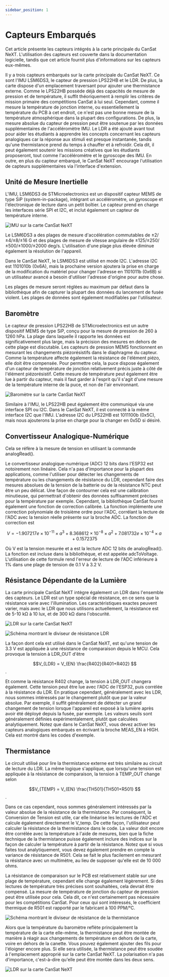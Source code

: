 ```yaml
---
sidebar_position: 1
---
```


# Capteurs Embarqués

Cet article présente les capteurs intégrés à la carte principale du CanSat NeXT. L'utilisation des capteurs est couverte dans la documentation logicielle, tandis que cet article fournit plus d'informations sur les capteurs eux-mêmes.

Il y a trois capteurs embarqués sur la carte principale du CanSat NeXT. Ce sont l'IMU LSM6DS3, le capteur de pression LPS22HB et le LDR. De plus, la carte dispose d'un emplacement traversant pour ajouter une thermistance externe. Comme le LPS22HB possède déjà des capacités de mesure de pression et de température, il suffit théoriquement à remplir les critères de mission primaire des compétitions CanSat à lui seul. Cependant, comme il mesure la température de jonction interne, ou essentiellement la température du PCB à cet endroit, ce n'est pas une bonne mesure de la température atmosphérique dans la plupart des configurations. De plus, la mesure absolue du capteur de pression peut être soutenue par les données supplémentaires de l'accéléromètre IMU. Le LDR a été ajouté avant tout pour aider les étudiants à apprendre les concepts concernant les capteurs analogiques car la réponse aux stimuli est presque instantanée, tandis qu'une thermistance prend du temps à chauffer et à refroidir. Cela dit, il peut également soutenir les missions créatives que les étudiants proposeront, tout comme l'accéléromètre et le gyroscope des IMU. En outre, en plus du capteur embarqué, le CanSat NeXT encourage l'utilisation de capteurs supplémentaires via l'interface d'extension.

## Unité de Mesure Inertielle

L'IMU, LSM6DS3 de STMicroelectronics est un dispositif capteur MEMS de type SiP (system-in-package), intégrant un accéléromètre, un gyroscope et l'électronique de lecture dans un petit boîtier. Le capteur prend en charge les interfaces série SPI et I2C, et inclut également un capteur de température interne.

![IMU sur la carte CanSat NeXT](./img/imu.png)

Le LSM6DS3 a des plages de mesure d'accélération commutables de ±2/±4/±8/±16 G et des plages de mesure de vitesse angulaire de ±125/±250/±500/±1000/±2000 deg/s. L'utilisation d'une plage plus élevée diminue également la résolution de l'appareil.

Dans le CanSat NeXT, le LSM6DS3 est utilisé en mode I2C. L'adresse I2C est 1101010b (0x6A), mais la prochaine version ajoutera la prise en charge de la modification du matériel pour changer l'adresse en 1101011b (0x6B) si un utilisateur avancé a besoin d'utiliser l'adresse d'origine pour autre chose.

Les plages de mesure seront réglées au maximum par défaut dans la bibliothèque afin de capturer la plupart des données du lancement de fusée violent. Les plages de données sont également modifiables par l'utilisateur.

## Baromètre

Le capteur de pression LPS22HB de STMicroelectronics est un autre dispositif MEMS de type SiP, conçu pour la mesure de pression de 260 à 1260 hPa. La plage dans laquelle il rapporte les données est significativement plus large, mais la précision des mesures en dehors de cette plage est discutable. Les capteurs de pression MEMS fonctionnent en mesurant les changements piézorésistifs dans le diaphragme du capteur. Comme la température affecte également la résistance de l'élément piézo, elle doit être compensée. Pour permettre cela, la puce dispose également d'un capteur de température de jonction relativement précis juste à côté de l'élément piézorésistif. Cette mesure de température peut également être lue à partir du capteur, mais il faut garder à l'esprit qu'il s'agit d'une mesure de la température interne de la puce, et non de l'air environnant.

![Baromètre sur la carte CanSat NeXT](./img/barometer.png)

Similaire à l'IMU, le LPS22HB peut également être communiqué via une interface SPI ou I2C. Dans le CanSat NeXT, il est connecté à la même interface I2C que l'IMU. L'adresse I2C du LPS22HB est 1011100b (0x5C), mais nous ajouterons la prise en charge pour la changer en 0x5D si désiré.

## Convertisseur Analogique-Numérique

Cela se réfère à la mesure de tension en utilisant la commande analogRead().

Le convertisseur analogique-numérique (ADC) 12 bits dans l'ESP32 est notoirement non linéaire. Cela n'a pas d'importance pour la plupart des applications, comme l'utiliser pour détecter les changements de température ou les changements de résistance du LDR, cependant faire des mesures absolues de la tension de la batterie ou de la résistance NTC peut être un peu délicat. Une façon de contourner cela est une calibration minutieuse, qui permettrait d'obtenir des données suffisamment précises pour la température par exemple. Cependant, la bibliothèque CanSat fournit également une fonction de correction calibrée. La fonction implémente une correction polynomiale de troisième ordre pour l'ADC, corrélant la lecture de l'ADC avec la tension réelle présente sur la broche ADC. La fonction de correction est

$$V = -1.907217e \times 10^{-11} \times a^3 + 8.368612 \times 10^{-8} \times a^2 + 7.081732e \times 10^{-4} \times a + 0.1572375$$

Où V est la tension mesurée et a est la lecture ADC 12 bits de analogRead(). La fonction est incluse dans la bibliothèque, et est appelée adcToVoltage. L'utilisation de cette formule rend l'erreur de lecture de l'ADC inférieure à 1% dans une plage de tension de 0.1 V à 3.2 V.

## Résistance Dépendante de la Lumière

La carte principale CanSat NeXT intègre également un LDR dans l'ensemble des capteurs. Le LDR est un type spécial de résistance, en ce sens que la résistance varie avec l'illumination. Les caractéristiques exactes peuvent varier, mais avec le LDR que nous utilisons actuellement, la résistance est de 5-10 kΩ à 10 lux, et de 300 kΩ dans l'obscurité.

![LDR sur la carte CanSat NeXT](./img/LDR.png)

![Schéma montrant le diviseur de résistance LDR](./img/division.png)

La façon dont cela est utilisé dans le CanSat NeXT, est qu'une tension de 3.3 V est appliquée à une résistance de comparaison depuis le MCU. Cela provoque la tension à LDR_OUT d'être

$$V_{LDR} = V_{EN} \frac{R402}{R401+R402} $$.

Et comme la résistance R402 change, la tension à LDR_OUT changera également. Cette tension peut être lue avec l'ADC de l'ESP32, puis corrélée à la résistance du LDR. En pratique cependant, généralement avec les LDR, nous sommes intéressés par le changement plutôt que par la valeur absolue. Par exemple, il suffit généralement de détecter un grand changement de tension lorsque l'appareil est exposé à la lumière après avoir été déployé depuis la fusée, par exemple. Les valeurs seuils sont généralement définies expérimentalement, plutôt que calculées analytiquement. Notez que dans le CanSat NeXT, vous devez activer les capteurs analogiques embarqués en écrivant la broche MEAS_EN à HIGH. Cela est montré dans les codes d'exemple.

## Thermistance

Le circuit utilisé pour lire la thermistance externe est très similaire au circuit de lecture du LDR. La même logique s'applique, que lorsqu'une tension est appliquée à la résistance de comparaison, la tension à TEMP_OUT change selon

$$V_{TEMP} = V_{EN} \frac{TH501}{TH501+R501} $$.

Dans ce cas cependant, nous sommes généralement intéressés par la valeur absolue de la résistance de la thermistance. Par conséquent, la Conversion de Tension est utile, car elle linéarise les lectures de l'ADC et calcule également directement le V_temp. De cette façon, l'utilisateur peut calculer la résistance de la thermistance dans le code. La valeur doit encore être corrélée avec la température à l'aide de mesures, bien que la fiche technique de la thermistance puisse également inclure des indices sur la façon de calculer la température à partir de la résistance. Notez que si vous faites tout analytiquement, vous devez également prendre en compte la variance de résistance de R501. Cela se fait le plus facilement en mesurant la résistance avec un multimètre, au lieu de supposer qu'elle est de 10 000 ohms.

La résistance de comparaison sur le PCB est relativement stable sur une plage de température, cependant elle change également légèrement. Si des lectures de température très précises sont souhaitées, cela devrait être compensé. La mesure de température de jonction du capteur de pression peut être utilisée pour cela. Cela dit, ce n'est certainement pas nécessaire pour les compétitions CanSat. Pour ceux qui sont intéressés, le coefficient thermique de R501 est rapporté par le fabricant à 100 PPM/°C.

![Schéma montrant le diviseur de résistance de la thermistance](./img/thermistor.png)

Alors que la température du baromètre reflète principalement la température de la carte elle-même, la thermistance peut être montée de manière à réagir aux changements de température en dehors de la carte, voire en dehors de la canette. Vous pouvez également ajouter des fils pour l'éloigner encore plus. Si elle sera utilisée, la thermistance peut être soudée à l'emplacement approprié sur la carte CanSat NeXT. La polarisation n'a pas d'importance, c'est-à-dire qu'elle peut être montée dans les deux sens.

![LDR sur la carte CanSat NeXT](./img/thermistor_holes.png)